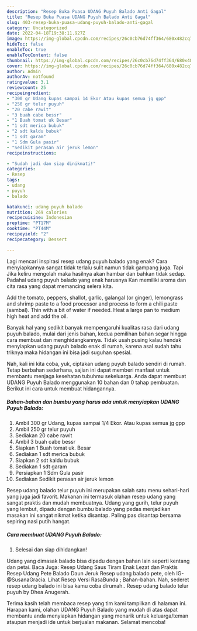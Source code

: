 ```yaml
---
description: "Resep Buka Puasa UDANG Puyuh Balado Anti Gagal"
title: "Resep Buka Puasa UDANG Puyuh Balado Anti Gagal"
slug: 403-resep-buka-puasa-udang-puyuh-balado-anti-gagal
category: Uncategorized
date: 2022-04-18T19:38:11.927Z
image: https://img-global.cpcdn.com/recipes/26c0cb76d74ff364/680x482cq70/udang-puyuh-balado-foto-resep-utama.jpg
hideToc: false
enableToc: true
enableTocContent: false
thumbnail: https://img-global.cpcdn.com/recipes/26c0cb76d74ff364/680x482cq70/udang-puyuh-balado-foto-resep-utama.jpg
cover: https://img-global.cpcdn.com/recipes/26c0cb76d74ff364/680x482cq70/udang-puyuh-balado-foto-resep-utama.jpg
author: Admin
authorAv: notfound
ratingvalue: 3.1
reviewcount: 25
recipeingredient:
- "300 gr Udang kupas sampai 14 Ekor Atau kupas semua jg gpp"
- "250 gr telur puyuh"
- "20 cabe rawit"
- "3 buah cabe bessr"
- "1 Buah tomat uk Besar"
- "1 sdt merica bubuk"
- "2 sdt kaldu bubuk"
- "1 sdt garam"
- "1 Sdm Gula pasir"
- "Sedikit perasan air jeruk lemon"
recipeinstructions:

- "Sudah jadi dan siap dinikmati!"
categories:
- Resep
tags:
- udang
- puyuh
- balado

katakunci: udang puyuh balado 
nutrition: 269 calories
recipecuisine: Indonesian
preptime: "PT17M"
cooktime: "PT44M"
recipeyield: "2"
recipecategory: Dessert

---
```



Lagi mencari inspirasi resep udang puyuh balado yang enak? Cara menyiapkannya sangat tidak terlalu sulit namun tidak gampang juga. Tapi Jika keliru mengolah maka hasilnya akan hambar dan bahkan tidak sedap. Padahal udang puyuh balado yang enak harusnya Kan memiliki aroma dan cita rasa yang dapat memancing selera kita.


Add the tomato, peppers, shallot, garlic, galangal (or ginger), lemongrass and shrimp paste to a food processor and process to form a chili paste (sambal). Thin with a bit of water if needed. Heat a large pan to medium high heat and add the oil.

Banyak hal yang sedikit banyak mempengaruhi kualitas rasa dari udang puyuh balado, mulai dari jenis bahan, kedua pemilihan bahan segar hingga cara membuat dan menghidangkannya. Tidak usah pusing kalau hendak menyiapkan udang puyuh balado enak di rumah, karena asal sudah tahu triknya maka hidangan ini bisa jadi suguhan spesial.


Nah, kali ini kita coba, yuk, ciptakan udang puyuh balado sendiri di rumah. Tetap berbahan sederhana, sajian ini dapat memberi manfaat untuk membantu menjaga kesehatan tubuhmu sekeluarga. Anda dapat membuat UDANG Puyuh Balado menggunakan 10 bahan dan 0 tahap pembuatan. Berikut ini cara untuk membuat hidangannya.

<!--inarticleads1-->

##### Bahan-bahan dan bumbu yang harus ada untuk menyiapkan UDANG Puyuh Balado:

1. Ambil 300 gr Udang, kupas sampai 1/4 Ekor. Atau kupas semua jg gpp
1. Ambil 250 gr telur puyuh
1. Sediakan 20 cabe rawit
1. Ambil 3 buah cabe bessr
1. Siapkan 1 Buah tomat uk. Besar
1. Sediakan 1 sdt merica bubuk
1. Siapkan 2 sdt kaldu bubuk
1. Sediakan 1 sdt garam
1. Persiapkan 1 Sdm Gula pasir
1. Sediakan Sedikit perasan air jeruk lemon


Resep udang balado telur puyuh ini merupakan salah satu menu sehari-hari yang juga jadi favorit. Makanan ini termasuk olahan resep udang yang sangat praktis dan mudah membuatnya. Udang yang gurih, telur puyuh yang lembut, dipadu dengan bumbu balado yang pedas menjadikan masakan ini sangat nikmat ketika disantap. Paling pas disantap bersama sepiring nasi putih hangat. 

<!--inarticleads2-->

##### Cara membuat UDANG Puyuh Balado:


1. Selesai dan siap dihidangkan!

Udang yang dimasak balado bisa dipadu dengan bahan lain seperti kentang dan petai. Baca Juga: Resep Udang Saus Tiram Enak Lezat dan Praktis Resep Udang Pete Balado Daun Jeruk⁣ Resep udang balado pete, oleh IG-@SusanaGracia. Lihat Resep Versi RasaBunda ; Bahan-bahan. Nah, sederet resep udang balado ini bisa kamu coba dirumah.. Resep udang balado telur puyuh by Dhea Anugerah. 

Terima kasih telah membaca resep yang tim kami tampilkan di halaman ini. Harapan kami, olahan UDANG Puyuh Balado yang mudah di atas dapat membantu anda menyiapkan hidangan yang menarik untuk keluarga/teman ataupun menjadi ide untuk berjualan makanan. Selamat mencoba!
